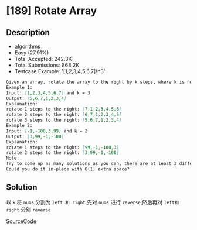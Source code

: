 # [189] Rotate Array

## Description

* algorithms
* Easy (27.91%)
* Total Accepted:    242.3K
* Total Submissions: 868.2K
* Testcase Example:  '[1,2,3,4,5,6,7]\n3'

```md
Given an array, rotate the array to the right by k steps, where k is non-negative.
Example 1:
Input: [1,2,3,4,5,6,7] and k = 3
Output: [5,6,7,1,2,3,4]
Explanation:
rotate 1 steps to the right: [7,1,2,3,4,5,6]
rotate 2 steps to the right: [6,7,1,2,3,4,5]
rotate 3 steps to the right: [5,6,7,1,2,3,4]
Example 2:
Input: [-1,-100,3,99] and k = 2
Output: [3,99,-1,-100]
Explanation:
rotate 1 steps to the right: [99,-1,-100,3]
rotate 2 steps to the right: [3,99,-1,-100]
Note:
Try to come up as many solutions as you can, there are at least 3 different ways to solve this problem.
Could you do it in-place with O(1) extra space?

```

## Solution

以 `k` 将 `nums` 分割为 `left 和 right`,先对 `nums` 进行 `reverse`,然后再对  `left和right` 分别 `reverse`

[SourceCode](./solution.js)
